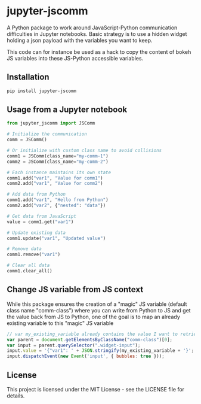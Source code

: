 # jupyter-jscomm

A Python package to work around JavaScript-Python communication difficulties in Jupyter notebooks.
Basic strategy is to use a hidden widget holding a json payload with the variables you want to keep.

This code can for instance be used as a hack to copy the content of bokeh JS variables into these JS-Python accessible variables.


## Installation

```bash
pip install jupyter-jscomm
```

## Usage from a Jupyter notebook
```python
from jupyter_jscomm import JSComm

# Initialize the communication
comm = JSComm()

# Or initialize with custom class name to avoid collisions
comm1 = JSComm(class_name="my-comm-1")
comm2 = JSComm(class_name="my-comm-2")

# Each instance maintains its own state
comm1.add("var1", "Value for comm1")
comm2.add("var1", "Value for comm2")

# Add data from Python
comm1.add("var1", "Hello from Python")
comm2.add("var2", {"nested": "data"})

# Get data from JavaScript
value = comm1.get("var1")

# Update existing data
comm1.update("var1", "Updated value")

# Remove data
comm1.remove("var1")

# Clear all data
comm1.clear_all()
```

## Change JS variable from JS context
While this package ensures the creation of a "magic" JS variable (default class name "comm-class") where you can write from Python to JS and get the value back from JS to Python, one of the goal is to map an already existing variable to this "magic" JS variable

```javascript
// var my_existing_variable already contains the value I want to retrieve and expose in Python
var parent = document.getElementsByClassName("comm-class")[0];
var input = parent.querySelector(".widget-input");
input.value = '{"var1": ' + JSON.stringify(my_existing_variable + '}';
input.dispatchEvent(new Event('input', { bubbles: true }));
```

## License
This project is licensed under the MIT License - see the LICENSE file for details.